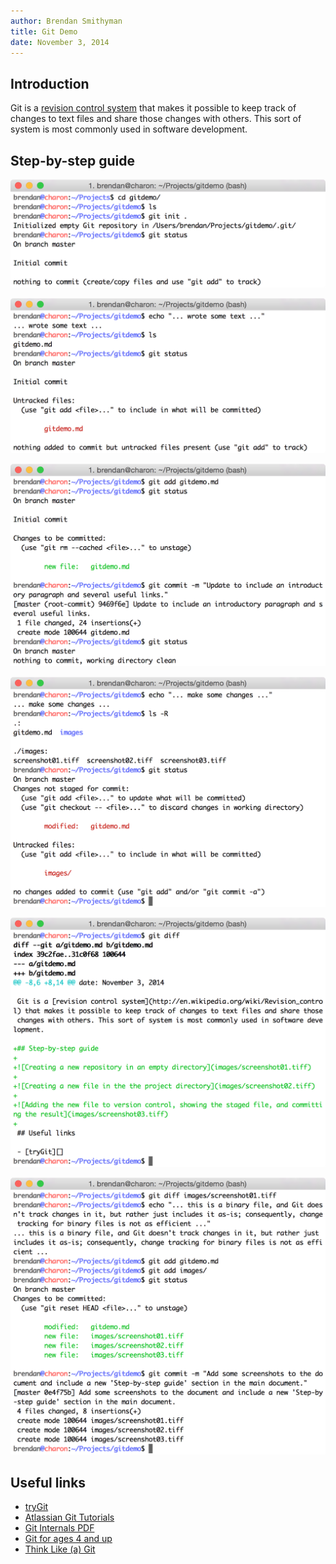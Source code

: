 ```yaml
---
author: Brendan Smithyman
title: Git Demo
date: November 3, 2014
---
```


## Introduction

Git is a [revision control system](http://en.wikipedia.org/wiki/Revision_control) that makes it possible to keep track of changes to text files and share those changes with others. This sort of system is most commonly used in software development.

## Step-by-step guide

![Creating a new repository in an empty directory](images/screenshot01.tiff)

![Creating a new file in the the project directory](images/screenshot02.tiff)

![Adding the new file to version control, showing the staged file, and committing the result](images/screenshot03.tiff)

![Creating some new files, listing the directory contents, and showing the status of the Git repository](images/screenshot04.tiff)

![Checking for changes in the repository's files](images/screenshot05.tiff)

![Trying to check differences in image files, adding the changes and new files to version control, committing the results](images/screenshot06.tiff)

## Useful links

- [tryGit][]
- [Atlassian Git Tutorials][AtlassianTutor]
- [Git Internals PDF][GitInternals]
- [Git for ages 4 and up][4andUp]
- [Think Like (a) Git][TLaG]


[tryGit]: https://try.github.io
[AtlassianTutor]: https://www.atlassian.com/git/tutorials
[GitInternals]: https://github.com/pluralsight/git-internals-pdf
[4andUp]: https://www.youtube.com/watch?v=1ffBJ4sVUb4
[TLaG]: http://think-like-a-git.net